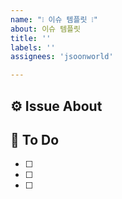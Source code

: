 ```yaml
---
name: "❕ 이슈 템플릿 ❕"
about: 이슈 템플릿
title: ''
labels: ''
assignees: 'jsoonworld'

---
```


## ⚙️ Issue About



## 📄 To Do

- [ ] 
- [ ] 
- [ ] 

